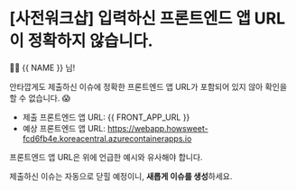 # [사전워크샵] 입력하신 프론트엔드 앱 URL이 정확하지 않습니다.

👋🏼 {{ NAME }} 님!

안타깝게도 제출하신 이슈에 정확한 프론트엔드 앱 URL가 포함되어 있지 않아 확인을 할 수 없습니다. 😱

* 제출 프론트엔드 앱 URL: {{ FRONT_APP_URL }}
* 예상 프론트엔드 앱 URL: https://webapp.howsweet-fcd6fb4e.koreacentral.azurecontainerapps.io

프론트엔드 앱 URL은 위에 언급한 예시와 유사해야 합니다.

제출하신 이슈는 자동으로 닫힐 예정이니, **새롭게 이슈를 생성**하세요.
